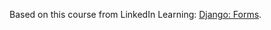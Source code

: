 Based on this course from LinkedIn Learning: [Django: Forms](https://www.linkedin.com/learning/django-forms/).
